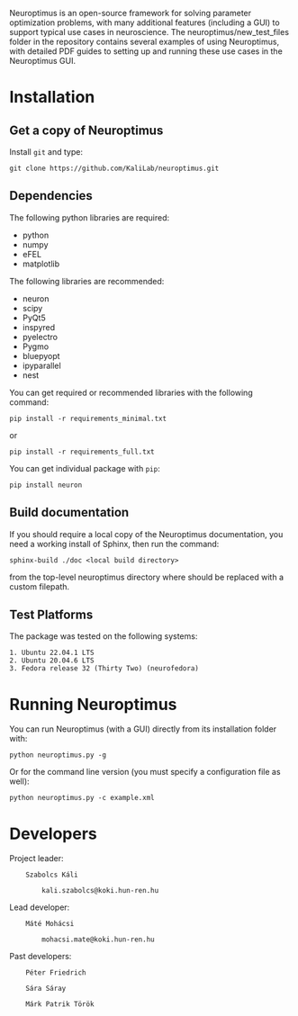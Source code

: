 Neuroptimus is an open-source framework for solving parameter optimization problems, with many additional features (including a GUI) to support typical use cases in neuroscience.
The neuroptimus/new_test_files folder in the repository contains several examples of using Neuroptimus, with detailed PDF guides to setting up and running these use cases in the Neuroptimus GUI.


Installation
============

Get a copy of Neuroptimus
----------------------------------

Install `git` and type:


    git clone https://github.com/KaliLab/neuroptimus.git



Dependencies
-------------

The following python libraries are required:
  - python
  - numpy 
  - eFEL
  - matplotlib 

The following libraries are recommended:
  - neuron
  - scipy 
  - PyQt5
  - inspyred 
  - pyelectro
  - Pygmo
  - bluepyopt
  - ipyparallel
  - nest
  
You can get required or recommended libraries with the following command:

  
    pip install -r requirements_minimal.txt

or

    pip install -r requirements_full.txt

You can get individual package with `pip`:
    
    pip install neuron

    
Build documentation
-------------------

If you should require a local copy of the Neuroptimus documentation, you need a working install of
Sphinx, then run the command:


    sphinx-build ./doc <local build directory>

from the top-level neuroptimus directory where <local build directory>
should be replaced with a custom filepath.

Test Platforms
--------------

The package was tested on the following systems:

    1. Ubuntu 22.04.1 LTS
    2. Ubuntu 20.04.6 LTS 
    3. Fedora release 32 (Thirty Two) (neurofedora)

    
Running Neuroptimus
===================


You can run Neuroptimus (with a GUI) directly from its installation folder with:

    python neuroptimus.py -g
    
Or for the command line version (you must specify a configuration file as well):

    python neuroptimus.py -c example.xml
    
        
Developers
==========

Project leader:

        Szabolcs Káli

            kali.szabolcs@koki.hun-ren.hu

Lead developer:

        Máté Mohácsi

            mohacsi.mate@koki.hun-ren.hu

Past developers:

        Péter Friedrich

        Sára Sáray

        Márk Patrik Török



